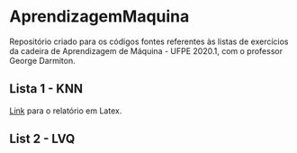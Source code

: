# AprendizagemMaquina

Repositório criado para os códigos fontes referentes às listas de exercícios da cadeira de Aprendizagem de Máquina - UFPE 2020.1, com o professor George Darmiton.

## Lista 1 - KNN
[Link](https://www.overleaf.com/read/zmfgqmbhpnbc) para o relatório em Latex.

## List 2 - LVQ